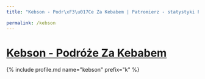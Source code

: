 ```yaml
---
title: "Kebson - Podr\xF3\u017Ce Za Kebabem | Patromierz - statystyki Patronite.pl"

permalink: /kebson
---
```


# [Kebson - Podróże Za Kebabem](https://patronite.pl/kebson)

{% include profile.md name="kebson" prefix="k" %}
